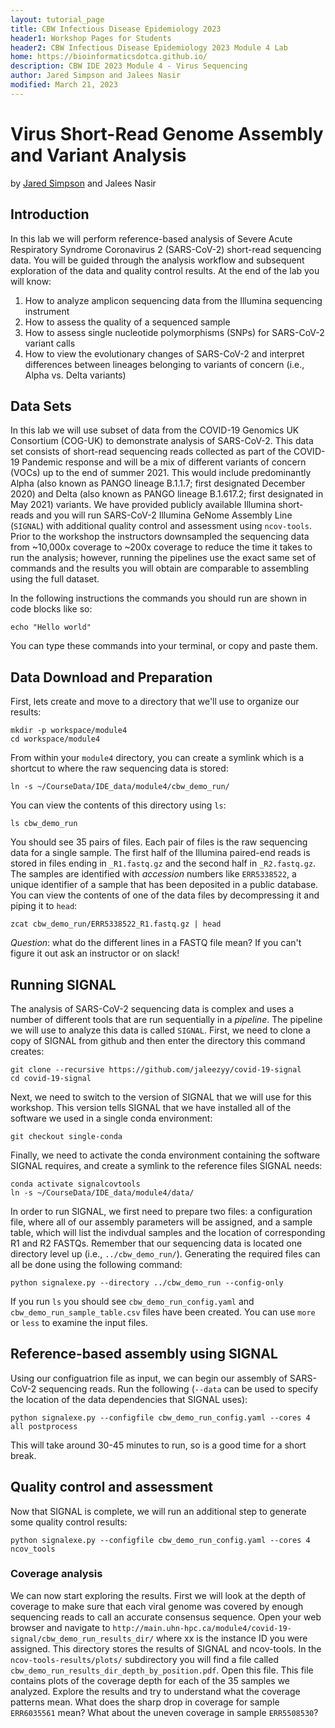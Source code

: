 ```yaml
---
layout: tutorial_page
title: CBW Infectious Disease Epidemiology 2023
header1: Workshop Pages for Students
header2: CBW Infectious Disease Epidemiology 2023 Module 4 Lab
home: https://bioinformaticsdotca.github.io/
description: CBW IDE 2023 Module 4 - Virus Sequencing
author: Jared Simpson and Jalees Nasir
modified: March 21, 2023
---
```


# Virus Short-Read Genome Assembly and Variant Analysis

by [Jared Simpson](https://simpsonlab.github.io) and Jalees Nasir

## Introduction

In this lab we will perform reference-based analysis of Severe Acute Respiratory Syndrome Coronavirus 2 (SARS-CoV-2) short-read sequencing data. You will be guided through the analysis workflow and subsequent exploration of the data and quality control results. At the end of the lab you will know:

1. How to analyze amplicon sequencing data from the Illumina sequencing instrument
2. How to assess the quality of a sequenced sample
3. How to assess single nucleotide polymorphisms (SNPs) for SARS-CoV-2 variant calls
4. How to view the evolutionary changes of SARS-CoV-2 and interpret differences between lineages belonging to variants of concern (i.e., Alpha vs. Delta variants)

## Data Sets

In this lab we will use subset of data from the COVID-19 Genomics UK Consortium (COG-UK) to demonstrate analysis of SARS-CoV-2. This data set consists of short-read sequencing reads collected as part of the COVID-19 Pandemic response and will be a mix of different variants of concern (VOCs) up to the end of summer 2021. This would include predominantly Alpha (also known as PANGO lineage B.1.1.7; first designated December 2020) and Delta (also known as PANGO lineage B.1.617.2; first designated in May 2021) variants. We have provided publicly available Illumina short-reads and you will run SARS-CoV-2 Illumina GeNome Assembly Line (`SIGNAL`) with additional quality control and assessment using `ncov-tools`. Prior to the workshop the instructors downsampled the sequencing data from ~10,000x coverage to ~200x coverage to reduce the time it takes to run the analysis; however, running the pipelines use the exact same set of commands and the results you will obtain are comparable to assembling using the full dataset.

In the following instructions the commands you should run are shown in code blocks like so:

```
echo "Hello world"
```

You can type these commands into your terminal, or copy and paste them.

## Data Download and Preparation

First, lets create and move to a directory that we'll use to organize our results:

```
mkdir -p workspace/module4
cd workspace/module4
```

From within your `module4` directory, you can create a symlink which is a shortcut to where the raw sequencing data is stored:

```
ln -s ~/CourseData/IDE_data/module4/cbw_demo_run/
```

You can view the contents of this directory using `ls`:

```
ls cbw_demo_run
```

You should see 35 pairs of files. Each pair of files is the raw sequencing data for a single sample. The first half of the Illumina paired-end reads is stored in files ending in `_R1.fastq.gz` and the second half in `_R2.fastq.gz`. The samples are identified with _accession_ numbers like `ERR5338522`, a unique identifier of a sample that has been deposited in a public database. You can view the contents of one of the data files by decompressing it and piping it to `head`:

```
zcat cbw_demo_run/ERR5338522_R1.fastq.gz | head
```

*Question*: what do the different lines in a FASTQ file mean? If you can't figure it out ask an instructor or on slack!

## Running SIGNAL

The analysis of SARS-CoV-2 sequencing data is complex and uses a number of different tools that are run sequentially in a _pipeline_. The pipeline we will use to analyze this data is called `SIGNAL`. First, we need to clone a copy of SIGNAL from github and then enter the directory this command creates:

```
git clone --recursive https://github.com/jaleezyy/covid-19-signal
cd covid-19-signal
```

Next, we need to switch to the version of SIGNAL that we will use for this workshop. This version tells SIGNAL that we have installed all of the software we used in a single conda environment:

```
git checkout single-conda
```

Finally, we need to activate the conda environment containing the software SIGNAL requires, and create a symlink to the reference files SIGNAL needs:

```
conda activate signalcovtools
ln -s ~/CourseData/IDE_data/module4/data/
```

In order to run SIGNAL, we first need to prepare two files: a configuration file, where all of our assembly parameters will be assigned, and a sample table, which will list the indivdual samples and the location of corresponding R1 and R2 FASTQs. Remember that our sequencing data is located one directory level up (i.e., `../cbw_demo_run/`). Generating the required files can all be done using the following command:

```
python signalexe.py --directory ../cbw_demo_run --config-only
```

If you run `ls` you should see `cbw_demo_run_config.yaml` and `cbw_demo_run_sample_table.csv` files have been created. You can use `more` or `less` to examine the input files.

## Reference-based assembly using SIGNAL

Using our configuatrion file as input, we can begin our assembly of SARS-CoV-2 sequencing reads. Run the following (`--data` can be used to specify the location of the data dependencies that SIGNAL uses):

```
python signalexe.py --configfile cbw_demo_run_config.yaml --cores 4 all postprocess
```

This will take around 30-45 minutes to run, so is a good time for a short break.

## Quality control and assessment

Now that SIGNAL is complete, we will run an additional step to generate some quality control results:

```
python signalexe.py --configfile cbw_demo_run_config.yaml --cores 4 ncov_tools
```

### Coverage analysis

We can now start exploring the results. First we will look at the depth of coverage to make sure that each viral genome was covered by enough sequencing reads to call an accurate consensus sequence. Open your web browser and navigate to `http://main.uhn-hpc.ca/module4/covid-19-signal/cbw_demo_run_results_dir/` where xx is the instance ID you were assigned. This directory stores the results of SIGNAL and ncov-tools. In the `ncov-tools-results/plots/` subdirectory you will find a file called `cbw_demo_run_results_dir_depth_by_position.pdf`. Open this file. This file contains plots of the coverage depth for each of the 35 samples we analyzed. Explore the results and try to understand what the coverage patterns mean. What does the sharp drop in coverage for sample `ERR6035561` mean? What about the uneven coverage in sample `ERR5508530`?



